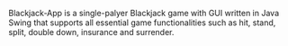 Blackjack-App is a single-palyer Blackjack game with GUI written in Java Swing that supports all essential game functionalities such as hit, stand, split, double down, insurance and surrender.
